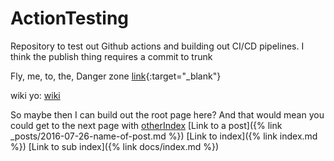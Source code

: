 # ActionTesting
Repository to test out Github actions and building out CI/CD pipelines. I think the publish thing requires a commit to trunk

Fly, me, to, the, Danger zone
[link](www.google.com){:target="_blank"}


wiki yo: [wiki](https://github.com/Richard-Gist/actions-testing/wiki)

So maybe then I can build out the root page here? And that would mean you could get to the next page with [otherIndex](./docs/index.md)
[Link to a post]({% link _posts/2016-07-26-name-of-post.md %})
[Link to index]({% link index.md %})
[Link to sub index]({% link docs/index.md %})
